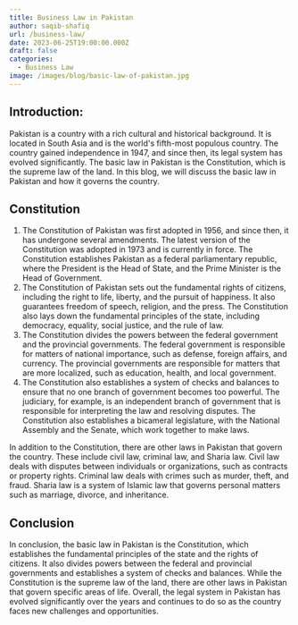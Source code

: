 ```yaml
---
title: Business Law in Pakistan
author: saqib-shafiq
url: /business-law/
date: 2023-06-25T19:00:00.000Z
draft: false
categories:
  - Business Law
image: /images/blog/basic-law-of-pakistan.jpg
---
```


## Introduction:

Pakistan is a country with a rich cultural and historical background. It is located in South Asia and is the world's fifth-most populous country. The country gained independence in 1947, and since then, its legal system has evolved significantly. The basic law in Pakistan is the Constitution, which is the supreme law of the land. In this blog, we will discuss the basic law in Pakistan and how it governs the country.

## Constitution

1. The Constitution of Pakistan was first adopted in 1956, and since then, it has undergone several amendments. The latest version of the Constitution was adopted in 1973 and is currently in force. The Constitution establishes Pakistan as a federal parliamentary republic, where the President is the Head of State, and the Prime Minister is the Head of Government.
2. The Constitution of Pakistan sets out the fundamental rights of citizens, including the right to life, liberty, and the pursuit of happiness. It also guarantees freedom of speech, religion, and the press. The Constitution also lays down the fundamental principles of the state, including democracy, equality, social justice, and the rule of law.
3. The Constitution divides the powers between the federal government and the provincial governments. The federal government is responsible for matters of national importance, such as defense, foreign affairs, and currency. The provincial governments are responsible for matters that are more localized, such as education, health, and local government.
4. The Constitution also establishes a system of checks and balances to ensure that no one branch of government becomes too powerful. The judiciary, for example, is an independent branch of government that is responsible for interpreting the law and resolving disputes. The Constitution also establishes a bicameral legislature, with the National Assembly and the Senate, which work together to make laws.

In addition to the Constitution, there are other laws in Pakistan that govern the country. These include civil law, criminal law, and Sharia law. Civil law deals with disputes between individuals or organizations, such as contracts or property rights. Criminal law deals with crimes such as murder, theft, and fraud. Sharia law is a system of Islamic law that governs personal matters such as marriage, divorce, and inheritance.

## Conclusion

In conclusion, the basic law in Pakistan is the Constitution, which establishes the fundamental principles of the state and the rights of citizens. It also divides powers between the federal and provincial governments and establishes a system of checks and balances. While the Constitution is the supreme law of the land, there are other laws in Pakistan that govern specific areas of life. Overall, the legal system in Pakistan has evolved significantly over the years and continues to do so as the country faces new challenges and opportunities.
